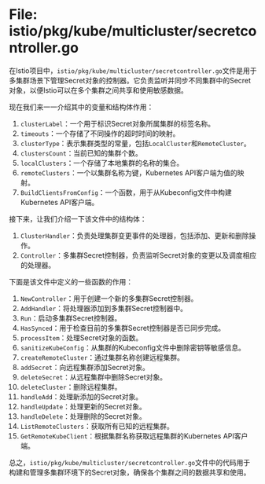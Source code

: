 # File: istio/pkg/kube/multicluster/secretcontroller.go

在Istio项目中，`istio/pkg/kube/multicluster/secretcontroller.go`文件是用于多集群场景下管理Secret对象的控制器。它负责监听并同步不同集群中的Secret对象，以便Istio可以在多个集群之间共享和使用敏感数据。

现在我们来一一介绍其中的变量和结构体作用：

1. `clusterLabel`：一个用于标识Secret对象所属集群的标签名称。
2. `timeouts`：一个存储了不同操作的超时时间的映射。
3. `clusterType`：表示集群类型的常量，包括`LocalCluster`和`RemoteCluster`。
4. `clustersCount`：当前已知的集群个数。
5. `localClusters`：一个存储了本地集群的名称的集合。
6. `remoteClusters`：一个以集群名称为键，Kubernetes API客户端为值的映射。
7. `BuildClientsFromConfig`：一个函数，用于从Kubeconfig文件中构建Kubernetes API客户端。

接下来，让我们介绍一下该文件中的结构体：

1. `ClusterHandler`：负责处理集群变更事件的处理器，包括添加、更新和删除操作。
2. `Controller`：多集群Secret控制器，负责监听Secret对象的变更以及调度相应的处理器。

下面是该文件中定义的一些函数的作用：

1. `NewController`：用于创建一个新的多集群Secret控制器。
2. `AddHandler`：将处理器添加到多集群Secret控制器中。
3. `Run`：启动多集群Secret控制器。
4. `HasSynced`：用于检查目前的多集群Secret控制器是否已同步完成。
5. `processItem`：处理Secret对象的函数。
6. `sanitizeKubeConfig`：从集群的Kubeconfig文件中删除密钥等敏感信息。
7. `createRemoteCluster`：通过集群名称创建远程集群。
8. `addSecret`：向远程集群添加Secret对象。
9. `deleteSecret`：从远程集群中删除Secret对象。
10. `deleteCluster`：删除远程集群。
11. `handleAdd`：处理新添加的Secret对象。
12. `handleUpdate`：处理更新的Secret对象。
13. `handleDelete`：处理删除的Secret对象。
14. `ListRemoteClusters`：获取所有已知的远程集群。
15. `GetRemoteKubeClient`：根据集群名称获取远程集群的Kubernetes API客户端。

总之，`istio/pkg/kube/multicluster/secretcontroller.go`文件中的代码用于构建和管理多集群环境下的Secret对象，确保各个集群之间的数据共享和使用。

